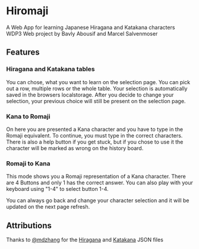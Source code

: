 # Hiromaji
A Web App for learning Japanese Hiragana and Katakana characters   
WDP3 Web project by Bavly Abousif and Marcel Salvenmoser

## Features
### Hiragana and Katakana tables
You can chose, what you want to learn on the selection page. You can pick out a row, multiple rows or the whole table. Your selection is automatically saved in the browsers localstorage. After you decide to change your selection, your previous choice will still be present on the selection page. 

### Kana to Romaji
On here you are presented a Kana character and you have to type in the Romaji equivalent. To continue, you must type in the correct characters. There is also a help button if you get stuck, but if you chose to use it the character will be marked as wrong on the history board.

### Romaji to Kana
This mode shows you a Romaji representation of a Kana character. There are 4 Buttons and only 1 has the correct answer. You can also play with your keyboard using "1-4" to select button 1-4. 

You can always go back and change your character selection and it will be updated on the next page refresh.

## Attributions
Thanks to [@mdzhang](https://github.com/mdzhang/) for the [Hiragana](https://gist.github.com/mdzhang/899a427eb3d0181cd762) and [Katakana](https://gist.github.com/mdzhang/53b362cadebf2785ca43) JSON files 
